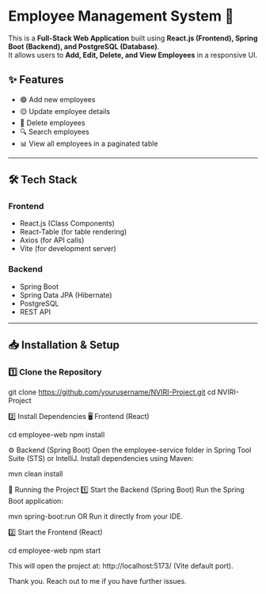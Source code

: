 # Employee Management System 🚀

This is a **Full-Stack Web Application** built using **React.js (Frontend), Spring Boot (Backend), and PostgreSQL (Database)**.  
It allows users to **Add, Edit, Delete, and View Employees** in a responsive UI.

## ✨ Features
- 🟢 Add new employees  
- 🟡 Update employee details  
- 🔴 Delete employees  
- 🔍 Search employees  
- 📊 View all employees in a paginated table  

---

## 🛠 Tech Stack
### **Frontend**
- React.js (Class Components)
- React-Table (for table rendering)
- Axios (for API calls)
- Vite (for development server)

### **Backend**
- Spring Boot
- Spring Data JPA (Hibernate)
- PostgreSQL
- REST API

---

## 📥 Installation & Setup

### **1️⃣ Clone the Repository**

git clone https://github.com/yourusername/NVIRI-Project.git
cd NVIRI-Project

2️⃣ Install Dependencies
🖥️ Frontend (React)

cd employee-web
npm install

⚙️ Backend (Spring Boot)
Open the employee-service folder in Spring Tool Suite (STS) or IntelliJ.
Install dependencies using Maven:

mvn clean install


🚀 Running the Project
1️⃣ Start the Backend (Spring Boot)
Run the Spring Boot application:


mvn spring-boot:run
OR
Run it directly from your IDE.

2️⃣ Start the Frontend (React)

cd employee-web
npm start

This will open the project at: http://localhost:5173/ (Vite default port).

Thank you. 
Reach out to me if you have further issues.
